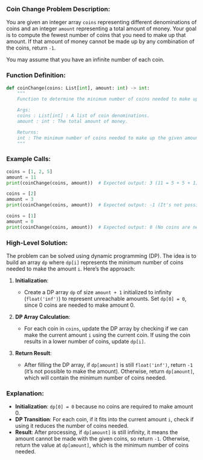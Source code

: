 ### Coin Change Problem Description:

You are given an integer array `coins` representing different denominations of coins and an integer `amount` representing a total amount of money. Your goal is to compute the fewest number of coins that you need to make up that amount. If that amount of money cannot be made up by any combination of the coins, return `-1`.

You may assume that you have an infinite number of each coin.

### Function Definition:

```python
def coinChange(coins: List[int], amount: int) -> int:
    """
    Function to determine the minimum number of coins needed to make up a given amount.

    Args:
    coins : List[int] : A list of coin denominations.
    amount : int : The total amount of money.

    Returns:
    int : The minimum number of coins needed to make up the given amount, or -1 if it's not possible.
    """
```

### Example Calls:

```python
coins = [1, 2, 5]
amount = 11
print(coinChange(coins, amount))  # Expected output: 3 (11 = 5 + 5 + 1)

coins = [2]
amount = 3
print(coinChange(coins, amount))  # Expected output: -1 (It's not possible to make 3 with only 2)

coins = [1]
amount = 0
print(coinChange(coins, amount))  # Expected output: 0 (No coins are needed for amount 0)
```

### High-Level Solution:

The problem can be solved using dynamic programming (DP). The idea is to build an array `dp` where `dp[i]` represents the minimum number of coins needed to make the amount `i`. Here’s the approach:

1. **Initialization**:  
   - Create a DP array `dp` of size `amount + 1` initialized to infinity (`float('inf')`) to represent unreachable amounts. Set `dp[0] = 0`, since 0 coins are needed to make amount 0.

2. **DP Array Calculation**:  
   - For each coin in `coins`, update the DP array by checking if we can make the current amount `i` using the current coin. If using the coin results in a lower number of coins, update `dp[i]`.

3. **Return Result**:  
   - After filling the DP array, if `dp[amount]` is still `float('inf')`, return `-1` (it’s not possible to make the amount). Otherwise, return `dp[amount]`, which will contain the minimum number of coins needed.

### Explanation:

- **Initialization**: `dp[0] = 0` because no coins are required to make amount 0.
- **DP Transition**: For each coin, if it fits into the current amount `i`, check if using it reduces the number of coins needed.
- **Result**: After processing, if `dp[amount]` is still infinity, it means the amount cannot be made with the given coins, so return `-1`. Otherwise, return the value at `dp[amount]`, which is the minimum number of coins needed.